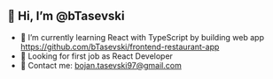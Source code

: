    ## 👋 Hi, I’m @bTasevski
- 📖 I’m currently learning React with TypeScript by building web app https://github.com/bTasevski/frontend-restaurant-app
- 🔎 Looking for first job as React Developer
- 📧 Contact me: bojan.tasevski97@gmail.com

<!---
bTasevski/bTasevski is a ✨ special ✨ repository because its `README.md` (this file) appears on your GitHub profile.
You can click the Preview link to take a look at your changes.
--->
